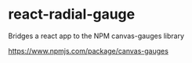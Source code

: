 # react-radial-gauge
Bridges a react app to the NPM canvas-gauges library

https://www.npmjs.com/package/canvas-gauges

